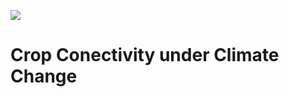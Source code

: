 
![](https://github.com/pskelsey/C4/blob/gh-pages/4c%20logo-01.svg)


# Crop Conectivity under Climate Change

